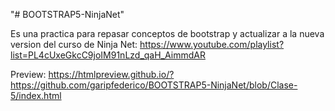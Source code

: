 "# BOOTSTRAP5-NinjaNet" 

Es una practica para repasar conceptos de bootstrap y actualizar a la nueva version del curso de Ninja Net:
https://www.youtube.com/playlist?list=PL4cUxeGkcC9joIM91nLzd_qaH_AimmdAR

Preview:
https://htmlpreview.github.io/?https://github.com/garipfederico/BOOTSTRAP5-NinjaNet/blob/Clase-5/index.html
